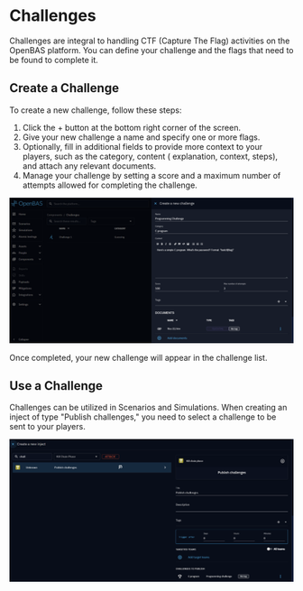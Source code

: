 # Challenges

Challenges are integral to handling CTF (Capture The Flag) activities on the OpenBAS platform. You can define your
challenge and the flags that need to be found to complete it.

## Create a Challenge

To create a new challenge, follow these steps:

1. Click the + button at the bottom right corner of the screen.
2. Give your new challenge a name and specify one or more flags.
3. Optionally, fill in additional fields to provide more context to your players, such as the category, content (
   explanation, context, steps), and attach any relevant documents.
4. Manage your challenge by setting a score and a maximum number of attempts allowed for completing the challenge.

![challenge-creation.png](../assets/components/challenge-creation.png)

Once completed, your new challenge will appear in the challenge list.

## Use a Challenge

Challenges can be utilized in Scenarios and Simulations. When creating an inject of type "Publish challenges," you need
to select a challenge to be sent to your players.

![challenge-inject.png](../assets/components/challenge-inject.png)
